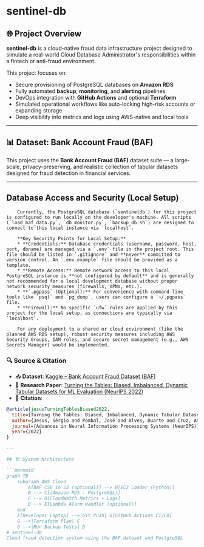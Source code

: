 # sentinel-db

## 🌐 Project Overview

**sentinel-db** is a cloud-native fraud data infrastructure project designed to simulate a real-world Cloud Database Administrator's responsibilities within a fintech or anti-fraud environment.

This project focuses on:
- Secure provisioning of PostgreSQL databases on **Amazon RDS**
- Fully automated **backup**, **monitoring**, and **alerting** pipelines
- DevOps integration with **GitHub Actions** and optional **Terraform**
- Simulated operational workflows like auto-locking high-risk accounts or expanding storage
- Deep visibility into metrics and logs using AWS-native and local tools

---
## 📊 Dataset: Bank Account Fraud (BAF)

This project uses the **Bank Account Fraud (BAF)** dataset suite — a large-scale, privacy-preserving, and realistic collection of tabular datasets designed for fraud detection in financial services.

---
## Database Access and Security (Local Setup)

        Currently, the PostgreSQL database (`sentineldb`) for this project is configured to run locally on the developer's machine. All scripts (`load_baf_data.py`, `db_monitor.py`, `backup_db.sh`) are designed to connect to this local instance via `localhost`.

        **Key Security Points for Local Setup:**
        * **Credentials:** Database credentials (username, password, host, port, dbname) are managed via a `.env` file in the project root. This file should be listed in `.gitignore` and **never** committed to version control. An `.env.example` file should be provided as a template.
        * **Remote Access:** Remote network access to this local PostgreSQL instance is **not configured by default** and is generally not recommended for a local development database without proper network security measures (firewalls, VPNs, etc.).
        * **`.pgpass` (Optional):** For convenience with command-line tools like `psql` and `pg_dump`, users can configure a `~/.pgpass` file.
        * **Firewall:** No specific `ufw` rules are applied by this project for the local setup, as connections are typically via `localhost`.

        For any deployment to a shared or cloud environment (like the planned AWS RDS setup), robust security measures including AWS Security Groups, IAM roles, and secure secret management (e.g., AWS Secrets Manager) would be implemented.
        
### 🔍 Source & Citation

- 📥 **Dataset**: [Kaggle – Bank Account Fraud Dataset (BAF)](https://www.kaggle.com/datasets/sgpjesus/bank-account-fraud-dataset-neurips-2022)  
- 📄 **Research Paper**: [Turning the Tables: Biased, Imbalanced, Dynamic Tabular Datasets for ML Evaluation (NeurIPS 2022)](https://arxiv.org/abs/2206.03872)  
- 📑 **Citation**:

```bibtex
@article{jesusTurningTablesBiased2022,
  title={Turning the Tables: Biased, Imbalanced, Dynamic Tabular Datasets for ML Evaluation},
  author={Jesus, Sérgio and Pombal, José and Alves, Duarte and Cruz, André and Saleiro, Pedro and Ribeiro, Rita P. and Gama, João and Bizarro, Pedro},
  journal={Advances in Neural Information Processing Systems (NeurIPS)},
  year={2022}
}

---

## 🏗️ System Architecture

```mermaid
graph TB
    subgraph AWS Cloud
        A[BAF CSV in S3 (optional)] --> B[EC2 Loader (Python)]
        B --> C[(Amazon RDS - PostgreSQL)]
        C --> D[CloudWatch Metrics + Logs]
        D --> E[Lambda Alarm Handler (optional)]
    end
    F[Developer Laptop] -->|Git Push| G[GitHub Actions CI/CD]
    G -->|Terraform Plan| C
    G -->|Run Backup Tests| D
# sentinel-db
Cloud fraud detection system using the BAF dataset and PostgreSQL
